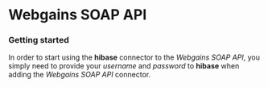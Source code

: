 # Webgains SOAP API

### Getting started

In order to start using the **hibase** connector to the *Webgains SOAP API*, you simply need to provide your *username* and *password* to **hibase** when adding the *Webgains SOAP API* connector.
